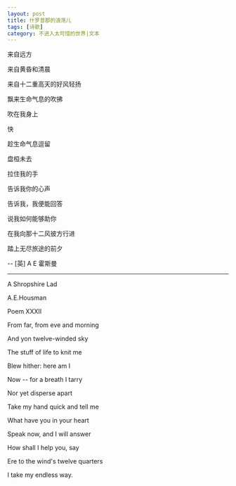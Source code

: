 ```yaml
---
layout: post
title: 什罗普郡的浪荡儿
tags: [诗歌]
category: 不进入太可惜的世界|文本
---
```



来自远方

来自黄昏和清晨

来自十二重高天的好风轻扬

飘来生命气息的吹拂

吹在我身上


快

趁生命气息逗留

盘桓未去

拉住我的手

告诉我你的心声



告诉我，我便能回答

说我如何能够助你

在我向那十二风彼方行进

踏上无尽旅途的前夕

-- [英] A E 霍斯曼

---

A Shropshire Lad 

A.E.Housman 

Poem XXXII 

From far, from eve and morning 
 
And yon twelve-winded sky

The stuff of life to knit me  

Blew hither: here am I

Now -- for a breath I tarry  

Nor yet disperse apart   

Take my hand quick and tell me 

What have you in your heart

Speak now, and I will answer  

How shall I help you, say

Ere to the wind's twelve quarters 
 
I take my endless way.


